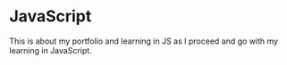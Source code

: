 # JavaScript
This is about my portfolio and learning in JS as I proceed and go with my learning in JavaScript.
